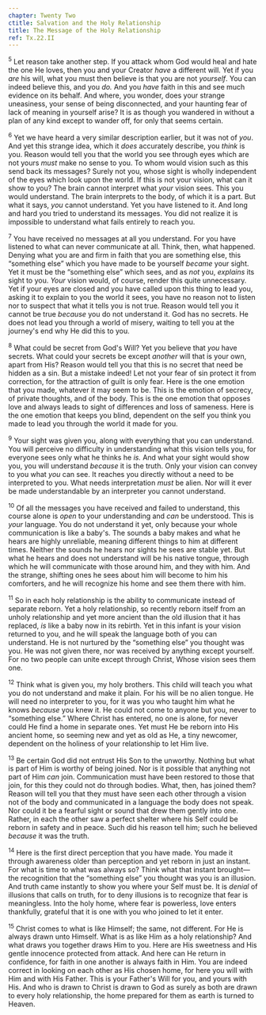 ```yaml
---
chapter: Twenty Two
ctitle: Salvation and the Holy Relationship
title: The Message of the Holy Relationship
ref: Tx.22.II
---
```


<sup>5</sup> Let reason take another step. If you attack whom God would heal and
hate the one He loves, then you and your Creator *have* a different
will. Yet if you *are* his will, what you must then believe is that you
are not *yourself*. You can indeed believe this, and you *do.* And you
*have* faith in this and see much evidence on its behalf. And where, you
wonder, does your strange uneasiness, your sense of being disconnected,
and your haunting fear of lack of meaning in yourself arise? It is as
though you wandered in without a plan of any kind except to wander off,
for only that seems certain.

<sup>6</sup> Yet we have heard a very similar description earlier, but it was not
of *you*. And yet this strange idea, which it *does* accurately
describe, you *think* is you. Reason would tell you that the world you
see through eyes which are not yours *must* make no sense to you. To
whom would vision such as this send back its messages? Surely not you,
whose sight is wholly independent of the eyes which look upon the world.
If this is not your vision, what can it show to you? The brain cannot
interpret what *your* vision sees. This you would understand. The brain
interprets to the body, of which it is a part. But what it says, *you*
cannot understand. Yet you have listened to it. And long and hard you
tried to understand its messages. You did not realize it is impossible
to understand what fails entirely to reach you.

<sup>7</sup> You have received no messages at all you understand. For you have
listened to what can never communicate at all. Think, then, what
happened. Denying what you are and firm in faith that you are something
else, this “something else” which you have made to be yourself *became*
your sight. Yet it must be the “something else” which sees, and as *not*
you, *explains* its sight to you. *Your* vision would, of course, render
this quite unnecessary. Yet if your eyes are closed and you have called
upon this thing to lead you, asking it to explain to you the world it
sees, you have no reason not to listen nor to suspect that what it tells
you is not true. Reason would tell you it cannot be true *because* you
do not understand it. God has no secrets. He does not lead you through a
world of misery, waiting to tell you at the journey's end why He did
this to you.

<sup>8</sup> What could be secret from God's Will? Yet you believe that *you* have
secrets. What could your secrets be except *another* will that is your
own, apart from His? Reason would tell you that this is no secret that
need be hidden as a sin. But a mistake indeed! Let not your fear of sin
protect it from correction, for the attraction of guilt is only fear.
Here is the one emotion that you made, whatever it may seem to be. This
is the emotion of secrecy, of private thoughts, and of the body. This is
the one emotion that opposes love and always leads to sight of
differences and loss of sameness. Here is the one emotion that keeps you
blind, dependent on the self you think you made to lead you through the
world it made for you.

<sup>9</sup> Your sight was given you, along with everything that you can
understand. You will perceive no difficulty in understanding what this
vision tells you, for everyone sees only what he thinks he *is.* And
what your sight would show you, you will understand *because* it is the
truth. Only your vision can convey to you what *you* can see. It reaches
you directly without a need to be interpreted to you. What needs
interpretation *must* be alien. Nor will it ever be made understandable
by an interpreter you cannot understand.

<sup>10</sup> Of all the messages you have received and failed to understand, this
course alone is *open* to your understanding and *can* be understood.
This is *your* language. You do not understand it yet, only because your
whole communication is like a baby's. The sounds a baby makes and what
he hears are highly unreliable, meaning different things to him at
different times. Neither the sounds he hears nor sights he sees are
stable yet. But what he hears and does not understand will be his native
tongue, through which he will communicate with those around him, and
they with him. And the strange, shifting ones he sees about him will
become to him his comforters, and he will recognize his home and see
them there with him.

<sup>11</sup> So in each holy relationship is the ability to communicate instead of
separate reborn. Yet a holy relationship, so recently reborn itself from
an unholy relationship and yet more ancient than the old illusion that
it has replaced, *is* like a baby now in its rebirth. Yet in this infant
is your vision returned to you, and he will speak the language both of
you can understand. He is not nurtured by the “something else” you
thought was you. He was not given there, nor was received by anything
except yourself. For no two people can unite except through Christ,
Whose vision sees them one.

<sup>12</sup> Think what is given you, my holy brothers. This child will teach you
what you do not understand and make it plain. For his will be no alien
tongue. He will need no interpreter to you, for it was you who taught
him what he knows *because* you knew it. He could not come to anyone but
you, never to “something else.” Where Christ has entered, no one is
alone, for never could He find a home in separate ones. Yet must He be
reborn into His ancient home, so seeming new and yet as old as He, a
tiny newcomer, dependent on the holiness of your relationship to let Him
live.

<sup>13</sup> Be certain God did not entrust His Son to the unworthy. Nothing but
what is part of Him is worthy of being joined. Nor is it possible that
anything not part of Him *can* join. Communication must have been
restored to those that join, for this they could not do through bodies.
What, then, has joined them? Reason will tell you that they must have
seen each other through a vision not of the body and communicated in a
language the body does not speak. Nor could it be a fearful sight or
sound that drew them gently into one. Rather, in each the other saw a
perfect shelter where his Self could be reborn in safety and in peace.
Such did his reason tell him; such he believed *because* it was the
truth.

<sup>14</sup> Here is the first direct perception that you have made. You made it
through awareness older than perception and yet reborn in just an
instant. For what is time to what was always so? Think what that instant
brought—the recognition that the “something else” you thought was you is
an illusion. And truth came instantly to show you where your Self must
be. It is *denial* of illusions that calls on truth, for to deny
illusions is to recognize that fear is meaningless. Into the holy home,
where fear is powerless, love enters thankfully, grateful that it is one
with you who joined to let it enter.

<sup>15</sup> Christ comes to what is like Himself; the same, not different. For He
is always drawn unto Himself. What is as like Him as a holy
relationship? And what draws you together draws Him to you. Here are His
sweetness and His gentle innocence protected from attack. And here can
He return in confidence, for faith in one another is always faith in
Him. You are indeed correct in looking on each other as His chosen home,
for here you will with Him and with His Father. This is your Father's
Will for you, and yours with His. And who is drawn to Christ is drawn to
God as surely as both are drawn to every holy relationship, the home
prepared for them as earth is turned to Heaven.

